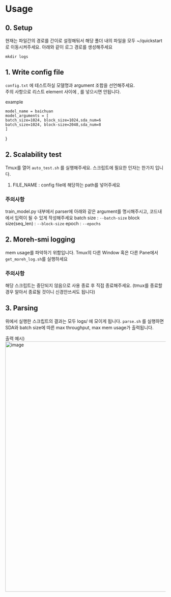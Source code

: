 # Usage
## 0. Setup
현재는 파일간의 경로를 간이로 설정해둬서 해당 폴더 내의 파일을 모두 ~/quickstart 로 이동시켜주세요.
아래와 같이 로그 경로를 생성해주세요
```
mkdir logs
```

## 1. Write config file
`config.txt` 에 테스트하실 모델명과 argument 조합을 선언해주세요.  
주의 사항으로 리스트 element 사이에 , 를 넣으시면 안됩니다.

example

```
model_name = baichuan
model_arguments = [
batch_size=1024, block_size=1024,sda_num=6
batch_size=1024, block-size=2048,sda_num=8
]
```

}

## 2. Scalability test
Tmux를 열어 `auto_test.sh` 를 실행해주세요.
스크립트에 필요한 인자는 한가지 입니다.
1. FILE_NAME : config file에 해당하는 path를 넣어주세요

### 주의사항
train_model.py 내부에서 parser에 아래와 같은 argument를 명시해주시고, 코드내에서 입력이 될 수 있게 작성해주세요
batch size : `--batch-size`
block size(seq_len) : `--block-size`
epoch : `--epochs`

## 2. Moreh-smi logging
mem usage를 파악하기 위함입니다.
Tmux의 다른 Window 혹은 다른 Pane에서 `get_moreh_log.sh`를 실행하세요

### 주의사항
해당 스크립트는 중단되지 않음으로 사용 종료 후 직접 종료해주세요. (tmux를 종료할 경우 알아서 종료될 것이니 신경안쓰셔도 됩니다)

## 3. Parsing
위에서 실행한 스크립트의 결과는 모두 logs/ 에 모이게 됩니다.
`parse.sh` 를 실행하면 SDA와 batch size에 따른 max throughput, max mem usage가 출력됩니다. 

출력 예시)
<img width="784" alt="image" src="https://github.com/moreh-dev/quickstart/assets/138426917/3f13ae7d-6d1c-420f-8d4e-f1845dc86b2c">
